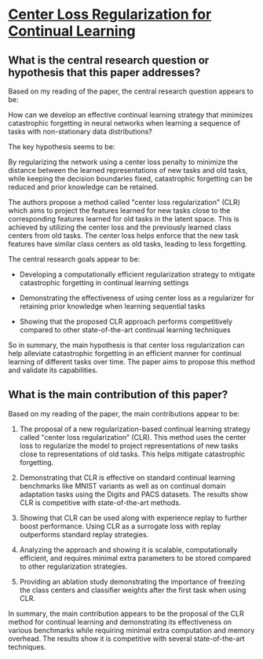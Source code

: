 # [Center Loss Regularization for Continual Learning](https://arxiv.org/abs/2110.11314v1)

## What is the central research question or hypothesis that this paper addresses?

 Based on my reading of the paper, the central research question appears to be: 

How can we develop an effective continual learning strategy that minimizes catastrophic forgetting in neural networks when learning a sequence of tasks with non-stationary data distributions?

The key hypothesis seems to be:

By regularizing the network using a center loss penalty to minimize the distance between the learned representations of new tasks and old tasks, while keeping the decision boundaries fixed, catastrophic forgetting can be reduced and prior knowledge can be retained. 

The authors propose a method called "center loss regularization" (CLR) which aims to project the features learned for new tasks close to the corresponding features learned for old tasks in the latent space. This is achieved by utilizing the center loss and the previously learned class centers from old tasks. The center loss helps enforce that the new task features have similar class centers as old tasks, leading to less forgetting.

The central research goals appear to be:

- Developing a computationally efficient regularization strategy to mitigate catastrophic forgetting in continual learning settings

- Demonstrating the effectiveness of using center loss as a regularizer for retaining prior knowledge when learning sequential tasks

- Showing that the proposed CLR approach performs competitively compared to other state-of-the-art continual learning techniques

So in summary, the main hypothesis is that center loss regularization can help alleviate catastrophic forgetting in an efficient manner for continual learning of different tasks over time. The paper aims to propose this method and validate its capabilities.


## What is the main contribution of this paper?

 Based on my reading of the paper, the main contributions appear to be:

1. The proposal of a new regularization-based continual learning strategy called "center loss regularization" (CLR). This method uses the center loss to regularize the model to project representations of new tasks close to representations of old tasks. This helps mitigate catastrophic forgetting.

2. Demonstrating that CLR is effective on standard continual learning benchmarks like MNIST variants as well as on continual domain adaptation tasks using the Digits and PACS datasets. The results show CLR is competitive with state-of-the-art methods. 

3. Showing that CLR can be used along with experience replay to further boost performance. Using CLR as a surrogate loss with replay outperforms standard replay strategies.

4. Analyzing the approach and showing it is scalable, computationally efficient, and requires minimal extra parameters to be stored compared to other regularization strategies.

5. Providing an ablation study demonstrating the importance of freezing the class centers and classifier weights after the first task when using CLR.

In summary, the main contribution appears to be the proposal of the CLR method for continual learning and demonstrating its effectiveness on various benchmarks while requiring minimal extra computation and memory overhead. The results show it is competitive with several state-of-the-art techniques.
